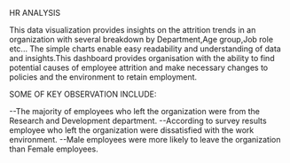 HR ANALYSIS

    
This data visualization provides insights on the attrition trends in an organization with several breakdown by Department,Age group,Job role etc...
The simple charts enable easy readability and understanding of data and insights.This dashboard provides organisation with the ability to find potential 
causes of employee attrition and make necessary changes to policies and the environment to retain employment.


SOME OF KEY OBSERVATION INCLUDE:

--The majority of employees who left the organization were from the Research and Development department.
--According to survey results employee who left the organization were dissatisfied with the work environment.
--Male employees were more likely to leave the organization than Female employees.

 


